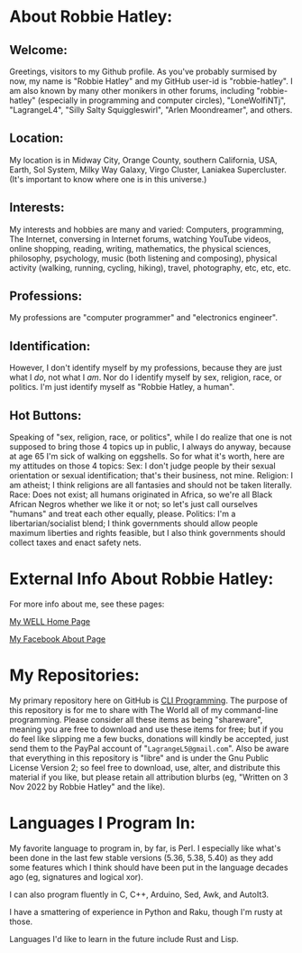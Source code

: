 # About Robbie Hatley:

## Welcome:

Greetings, visitors to my Github profile. As you've probably surmised by now, my name is "Robbie Hatley" and my GitHub user-id is "robbie-hatley". I am also known by many other monikers in other forums, including "robbie-hatley" (especially in programming and computer circles), "LoneWolfiNTj", "LagrangeL4", "Silly Salty Squiggleswirl", "Arlen Moondreamer", and others.

## Location:

My location is in Midway City, Orange County, southern California, USA, Earth, Sol System, Milky Way Galaxy, Virgo Cluster, Laniakea Supercluster. (It's important to know where one is in this universe.)

## Interests:

My interests and hobbies are many and varied: Computers, programming, The Internet, conversing in Internet forums, watching YouTube videos, online shopping, reading, writing, mathematics, the physical sciences, philosophy, psychology, music (both listening and composing), physical activity (walking, running, cycling, hiking), travel, photography, etc, etc, etc.

## Professions:

My professions are "computer programmer" and "electronics engineer".

## Identification:
However, I don't identify myself by my professions, because they are just what I _do_, not what I _am_. Nor do I identify myself by sex, religion, race, or politics. I'm just identify myself as "Robbie Hatley, a human".

## Hot Buttons:

Speaking of "sex, religion, race, or politics", while I do realize that one is not supposed to bring those 4 topics up in public, I always do anyway, because at age 65 I'm sick of walking on eggshells. So for what it's worth, here are my attitudes on those 4 topics: Sex: I don't judge people by their sexual orientation or sexual identification; that's their business, not mine. Religion: I am atheist; I think religions are all fantasies and should not be taken literally. Race: Does not exist; all humans originated in Africa, so we're all Black African Negros whether we like it or not; so let's just call ourselves "humans" and treat each other equally, please. Politics: I'm a libertarian/socialist blend; I think governments should allow people maximum liberties and rights feasible, but I also think governments should collect taxes and enact safety nets.

# External Info About Robbie Hatley:

For more info about me, see these pages:

[My WELL Home Page](https://people.well.com/user/lonewolf/about/about-Robbie-Hatley.html)

[My Facebook About Page](https://www.facebook.com/robbie.hatley/about)

# My Repositories:

My primary repository here on GitHub is [CLI Programming](https://github.com/robbie-hatley/CLI-Programming). The purpose of this repository is for me to share with The World all of my command-line programming. Please consider all these items as being "shareware", meaning you are free to download and use these items for free; but if you do feel like slipping me a few bucks, donations will kindly be accepted, just send them to the PayPal account of "`LagrangeL5@gmail.com`". Also be aware that everything in this repository is "libre" and is under the Gnu Public License Version 2; so feel free to download, use, alter, and distribute this material if you like, but please retain all attribution blurbs (eg, "Written on 3 Nov 2022 by Robbie Hatley" and the like).

# Languages I Program In:

My favorite language to program in, by far, is Perl. I especially like what's been done in the last few stable versions (5.36, 5.38, 5.40) as they add some features which I think should have been put in the language decades ago (eg, signatures and logical xor).

I can also program fluently in C, C++, Arduino, Sed, Awk, and AutoIt3.

I have a smattering of experience in Python and Raku, though I'm rusty at those.

Languages I'd like to learn in the future include Rust and Lisp.

<!---
robbie-hatley/robbie-hatley is a ✨ special ✨ repository because its `README.md` (this file) appears on your GitHub profile.
You can click the Preview link to take a look at your changes.
--->
